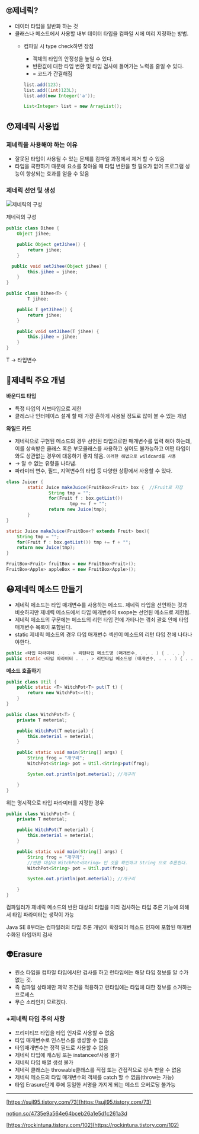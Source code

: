## 🙄제네릭?

- 데이터 타입을 일반화 하는 것
- 클래스나 메소드에서 사용할 내부 데이터 타입을 컴파일 시에 미리 지정하는 방법.
    - 컴파일 시 type check하면 장점
        - 객체의 타입의 안정성을 높일 수 있다.
        - 반환값에 대한 타입 변환 및 타입 검사에 들어가는 노력을 줄일 수 있다.
        - = 코드가 간결해짐
        
        ```java
        list.add(123);
        list.add((int)123L);
        list.add(new Integer('a'));
        ```
        
        ```java
        List<Integer> list = new ArrayList();
        ```
        

## 😯제네릭 사용법

### 제네릭을 사용해야 하는 이유

- 잘못된 타입이 사용될 수 있는 문제를 컴파일 과정에서 제거 할 수 있음
- 타입을 국한하기 때문에 요소를 찾아올 때 타입 변환을 할 필요가 없어 프로그램 성능이 향상되는 효과를 얻을 수 있음

### 제네릭 선언 및 생성

![제네릭의 구성](https://s3-us-west-2.amazonaws.com/secure.notion-static.com/452b4927-bfa1-4ae6-ad4b-c4522b45b4ff/img1.daumcdn.png)

제네릭의 구성

```java
public class Dihee {
	Object jihee;

	public Object getJihee() {
        return jihee;
    }

  public void setJihee(Object jihee) {
        this.jihee = jihee;
    }
}
```

```java
public class Dihee<T> {
		T jihee;

    public T getJihee() {
        return jihee;
    }

    public void setJihee(T jihee) {
        this.jihee = jihee;
    }
}
```

T → 타입변수

## 🤨제네릭 주요 개념

**바운디드 타입**

- 특정 타입의 서브타입으로 제한
- 클레스나 인터페이스 설계 할 때 가장 흔하게 사용될 정도로 많이 볼 수 있는 개념

**와일드 카드**

- 제네릭으로 구현된 메소드의 경우 선언된 타입으로만 매개변수를 입력 해야 하는데, 이를 상속받은 클래스 혹은 부모클래스를 사용하고 싶어도 불가능하고 어떤 타입이 와도 상관없는 경우에 대응하기 좋지 않음. `이러한 해법으로 wildcard를 사용`
- <?> → 알 수 없는 유형을 나타냄.
- 파라미터 변수, 필드, 지역변수의 타입 등 다양한 상황에서 사용할 수 있다.

```java
class Juicer {
		static Juice makeJuice(FruitBox<Fruit> box {  //Fruit로 지정
				String tmp = "";
				for(Fruit f : box.getList()) 
						tmp += f + "";
				return new Juice(tmp);
		}
}
```

```java
static Juice makeJuice(FruitBox<? extends Fruit> box){
	String tmp = "";
	for(Fruit f : box.getList()) tmp += f + "";
	return new Juice(tmp);
}
```

```java
FruitBox<Fruit> fruitBox = new FruitBox<Fruit>();
FruitBox<Apple> appleBox = new FruitBox<Apple>();
```

## 😷제네릭 메소드 만들기

- 제네릭 메소드는 타입 매개변수를 사용하는 메소드. 제네릭 타입을 선언하는 것과 비슷하지만 제네릭 메소드에서 타입 매개변수의 sxope는 선언된 메소드로 제한됨.
- 제네릭 메소드의 구문에는 메소드의 리턴 타입 전에 가타나는 꺾쇠 괄호 안에 타입 매개변수 목록이 포함된다.
- static 제네릭 메소드의 경우 타입 매개변수 섹션이 메소드의 리턴 타입 전에 나타나야한다.

```java
public <타입 파라미터 . . . > 리턴타입 메소드명 (매개변수, . . . ) { . . . }
public static <타입 파라미터 . . . > 리턴타입 메소드명 (매개변수, . . . ) { . . . }
```

**메소드 호출하기**

```java
public class Util {
    public static <T> WitchPot<T> put(T t) {
        return new WitchPot<>(t);
    }
}
```

```java
public class WitchPot<T> {
    private T meterial;

    public WitchPot(T meterial) {
        this.meterial = meterial;
    }

    public static void main(String[] args) {
        String frog = "개구리";
        WitchPot<String> pot = Util.<String>put(frog);

        System.out.println(pot.meterial); //개구리

    }
}
```

위는 명시적으로 타입 파라미터를 지정한 경우

```java
public class WitchPot<T> {
    private T meterial;

    public WitchPot(T meterial) {
        this.meterial = meterial;
    }

    public static void main(String[] args) {
        String frog = "개구리";
        //반환 대상이 WitchPot<String> 인 것을 확인하고 String 으로 추론한다.
        WitchPot<String> pot = Util.put(frog);

        System.out.println(pot.meterial); //개구리

    }
}
```

컴파일러가 제네릭 메소드의 반환 대상의 타입을 미리 검사하는 타입 추론 기능에 의해서 타입 파라미터는 생략이 가능

Java SE 8부터는 컴파일러의 타입 추론 개념이 확장되어 메소드 인자에 포함된 매개변수화된 타입까지 검사

## 👽Erasure

- 원소 타입을 컴파일 타임에서만 검사를 하고 런타임에는 해당 타입 정보를 알 수가 없는 것.
- 즉 컴파일 상태에만 제약 조건을 적용하고 런타임에는 타입에 대한 정보를 소거하는 프로세스
- 무슨 소리인지 모르겠다.

### +제네릭 타입 주의 사항

- 프리미티프 타입을 타입 인자로 사용할 수 없음
- 타입 매개변수로 인스턴스를 생성할 수 없음
- 타입매개변수는 정적 필드로 사용할 수 없음
- 제네릭 타입에 캐스팅 또는 instanceof사용 불가
- 제네릭 타입 배열 생성 불가
- 제네릭 클래스는 throwable클래스를 직접 또는 간접적으로 상속 받을 수 없음
- 제네릭 메소드의 타입 매개변수의 객체를 catch 할 수 없음(throw는 가능)
- 타입 Erasure단계 후에 동일한 서명을 가지게 되는 메소드 오버로딩 불가능

---

[https://sujl95.tistory.com/73](https://sujl95.tistory.com/73)

[notion.so/4735e9a564e64bceb26a1e5d1c261a3d](http://notion.so/4735e9a564e64bceb26a1e5d1c261a3d)

[https://rockintuna.tistory.com/102](https://rockintuna.tistory.com/102)
